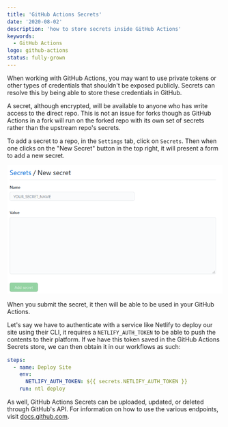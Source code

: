 ```yaml
---
title: 'GitHub Actions Secrets'
date: '2020-08-02'
description: 'how to store secrets inside GitHub Actions'
keywords:
  - GitHub Actions
logo: github-actions
status: fully-grown
---
```


When working with GitHub Actions, you may want to use private tokens or other types of credentials that shouldn't be exposed publicly. Secrets can resolve this by being able to store these credentials in GitHub.

<Warning>A secret, although encrypted, will be available to anyone who has write access to the direct repo. This is not an issue for forks though as GitHub Actions in a fork will run on the forked repo with its own set of secrets rather than the upstream repo's secrets.</Warning>

To add a secret to a repo, in the `Settings` tab, click on `Secrets`. Then when one clicks on the "New Secret" button in the top right, it will present a form to add a new secret.

![New Secret form](./secret-ui.png)

When you submit the secret, it then will be able to be used in your GitHub Actions.

Let's say we have to authenticate with a service like Netlify to deploy our site using their CLI, it requires a `NETLIFY_AUTH_TOKEN` to be able to push the contents to their platform. If we have this token saved in the GitHub Actions Secrets store, we can then obtain it in our workflows as such:

```yaml title=deploy.yml highlight={4}
steps:
  - name: Deploy Site
    env:
      NETLIFY_AUTH_TOKEN: ${{ secrets.NETLIFY_AUTH_TOKEN }}
    run: ntl deploy
```

As well, GitHub Actions Secrets can be uploaded, updated, or deleted through GitHub's API. For information on how to use the various endpoints, visit [docs.github.com](https://docs.github.com/en/rest/reference/actions#secrets).
